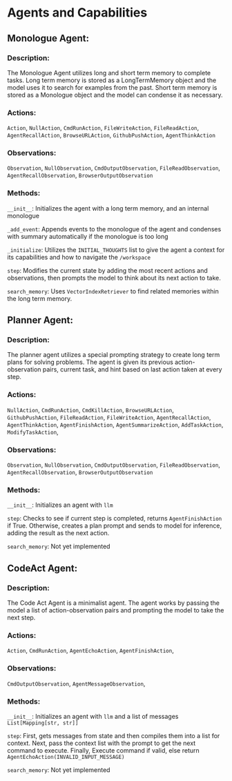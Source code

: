 # Agents and Capabilities

## Monologue Agent:

### Description:
The Monologue Agent utilizes long and short term memory to complete tasks.
Long term memory is stored as a LongTermMemory object and the model uses it to search for examples from the past.
Short term memory is stored as a Monologue object and the model can condense it as necessary.

### Actions:
`Action`,
`NullAction`,
`CmdRunAction`,
`FileWriteAction`,
`FileReadAction`,
`AgentRecallAction`,
`BrowseURLAction`,
`GithubPushAction`,
`AgentThinkAction`

### Observations:
`Observation`,
`NullObservation`,
`CmdOutputObservation`,
`FileReadObservation`,
`AgentRecallObservation`,
`BrowserOutputObservation`


### Methods:
`__init__`: Initializes the agent with a long term memory, and an internal monologue

`_add_event`: Appends events to the monologue of the agent and condenses with summary automatically if the monologue is too long

`_initialize`: Utilizes the `INITIAL_THOUGHTS` list to give the agent a context for its capabilities and how to navigate the `/workspace`

`step`: Modifies the current state by adding the most recent actions and observations, then prompts the model to think about its next action to take.

`search_memory`: Uses `VectorIndexRetriever` to find related memories within the long term memory.

## Planner Agent:

### Description:
The planner agent utilizes a special prompting strategy to create long term plans for solving problems.
The agent is given its previous action-observation pairs, current task, and hint based on last action taken at every step.

### Actions:
`NullAction`,
`CmdRunAction`,
`CmdKillAction`,
`BrowseURLAction`,
`GithubPushAction`,
`FileReadAction`,
`FileWriteAction`,
`AgentRecallAction`,
`AgentThinkAction`,
`AgentFinishAction`,
`AgentSummarizeAction`,
`AddTaskAction`,
`ModifyTaskAction`,


### Observations:
`Observation`,
`NullObservation`,
`CmdOutputObservation`,
`FileReadObservation`,
`AgentRecallObservation`,
`BrowserOutputObservation`

### Methods:
`__init__`: Initializes an agent with `llm`

`step`: Checks to see if current step is completed, returns `AgentFinishAction` if True. Otherwise, creates a plan prompt and sends to model for inference, adding the result as the next action.

`search_memory`: Not yet implemented

## CodeAct Agent:

### Description:
The Code Act Agent is a minimalist agent. The agent works by passing the model a list of action-observation pairs and prompting the model to take the next step.

### Actions:
`Action`,
`CmdRunAction`,
`AgentEchoAction`,
`AgentFinishAction`,

### Observations:
`CmdOutputObservation`,
`AgentMessageObservation`,

### Methods:
`__init__`: Initializes an agent with `llm` and a list of messages `List[Mapping[str, str]]`

`step`: First, gets messages from state and then compiles them into a list for context. Next, pass the context list with the prompt to get the next command to execute. Finally, Execute command if valid, else return `AgentEchoAction(INVALID_INPUT_MESSAGE)`

`search_memory`: Not yet implemented

